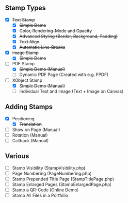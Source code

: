 ## Stamp Types
- [x] ~~Text Stamp~~
  - [x] ~~Simple Demo~~
  - [x] ~~Color, Rendering-Mode and Opacity~~
  - [x] ~~Advanced Styling (Border, Background, Padding)~~
  - [x] ~~Text Align~~
  - [x] ~~Automatic Line-Breaks~~
- [x] ~~Image Stamp~~
  - [x] ~~Simple Demo~~
- [ ] PDF Stamp
  - [x] ~~Simple Demo (Manual)~~
  - [ ] Dynamic PDF Page (Created with e.g. FPDF)
- [ ] XObject Stamp
  - [x] ~~Simple Demo (Manual)~~
  - [ ] Individual Text and Image (Text + Image on Canvas)

## Adding Stamps
- [x] ~~Positioning~~
  - [x] ~~Translation~~
- [ ] Show on Page (Manual)
- [ ] Rotation (Manual)
- [ ] Callback (Manual)

## Various
- [ ] Stamp Visibility (StampVisibility.php)
- [ ] Page Numbering (PageNumbering.php)
- [ ] Stamp Prepended Title Page (StampTitlePage.php)
- [ ] Stamp Enlarged Pages (StampEnlargedPage.php)
- [ ] Stamp a QR-Code (Online Demo)
- [ ] Stamp All Files in a Portfolio